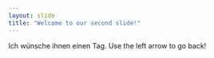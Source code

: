 ```yaml
---
layout: slide
title: "Welcome to our second slide!"
---
```

Ich wünsche ihnen einen Tag.
Use the left arrow to go back!
